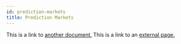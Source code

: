 ```yaml
---
id: prediction-markets
title: Prediction Markets
---
```


This is a link to [another document.](court.md) This is a link to an [external page.](http://www.example.com/)
